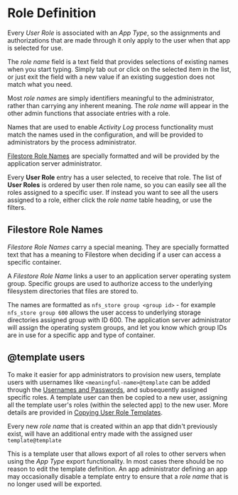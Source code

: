 # Role Definition

Every *User Role* is associated with an *App Type*, so the assignments and authorizations that are made through it only apply to the user when that app is selected for use.

The *role name* field is a text field that provides selections of existing names when you start typing. Simply tab out or click on the selected item in the list, or just exit the field with a new value if an existing suggestion does not match what you need.

Most *role names* are simply identifiers meaningful to the administrator, rather than carrying any inherent meaning. The *role name* will appear in the other admin functions that associate entries with a role.

Names that are used to enable *Activity Log* process functionality must match the names used in the configuration, and will be provided to administrators by the process administrator.

[Filestore Role Names](#filestore-role-names) are specially formatted and will be provided by the application server administrator.

Every **User Role** entry has a user selected, to receive that role. The list of **User Roles** is ordered by user then role name, so you can easily see all the roles assigned to a specific user. If instead you want to see all the users assigned to a role, either click the *role name* table heading, or use the filters.

## Filestore Role Names

*Filestore Role Names* carry a special meaning. They are specially formatted text that has a meaning to Filestore when deciding if a user can access a specific container.

A *Filestore Role Name* links a user to an application server operating system group. Specific groups are used to authorize access to the underlying filesystem directories that files are stored to.

The names are formatted as `nfs_store group <group id>` - for example `nfs_store group 600` allows the user access to underlying storage directories assigned group with ID 600. The application server administrator will assign the operating system groups, and let you know which group IDs are in use for a specific app and type of container.

## @template users

To make it easier for app administrators to provision new users, template users with usernames like `<meaningful-name>@template` can be added through the [Usernames and Passwords](/help/admin_reference/users/user_profile_configuration), and subsequently assigned specific roles. A template user can then be copied to a new user, assigning all the template user's roles (within the selected app) to the new user. More details are provided in [Copying User Role Templates](copying_user_role_templates).

Every new *role name* that is created within an app that didn't previously exist, will have an additional entry made with the assigned user `template@template`

This is a template user that allows export of all roles to other servers when using the *App Type* export functionality. In most cases there should be no reason to edit the template definition. An app administrator defining an app may occasionally disable a template entry to ensure that a *role name* that is no longer used will be exported.
